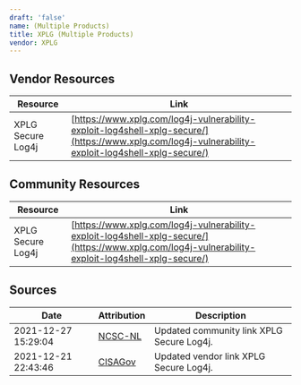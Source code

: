 ```yaml
---
draft: 'false'
name: (Multiple Products)
title: XPLG (Multiple Products)
vendor: XPLG
---
```


## Vendor Resources
| Resource | Link |
| --- | --- |
| XPLG Secure Log4j | [https://www.xplg.com/log4j-vulnerability-exploit-log4shell-xplg-secure/](https://www.xplg.com/log4j-vulnerability-exploit-log4shell-xplg-secure/) |

## Community Resources
| Resource | Link |
| --- | --- |
| XPLG Secure Log4j | [https://www.xplg.com/log4j-vulnerability-exploit-log4shell-xplg-secure/](https://www.xplg.com/log4j-vulnerability-exploit-log4shell-xplg-secure/) |


## Sources
| Date | Attribution | Description |
| --- | --- | --- |
| 2021-12-27 15:29:04 | [NCSC-NL](https://github.com/NCSC-NL/log4shell/blob/main/software/README.md) | Updated community link XPLG Secure Log4j.  |
| 2021-12-21 22:43:46 | [CISAGov](https://raw.githubusercontent.com/cisagov/log4j-affected-db/develop/README.md) | Updated vendor link XPLG Secure Log4j.  |
